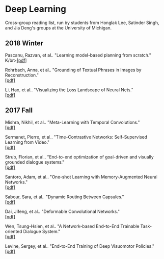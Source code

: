# Deep Learning
Cross-group reading list, run by students from Honglak Lee, Satinder Singh, and Jia Deng's groups at the University of Michigan.

## 2018 Winter
Pascanu, Razvan, et al.. "Learning model-based planning from scratch."
K/br>[[pdf]](https://arxiv.org/pdf/1707.06170.pdf)

Rohrbach, Anna, et al.. "Grounding of Textual Phrases in Images by Reconstruction."
</br>[[pdf]](https://arxiv.org/pdf/1511.03745.pdf)

Li, Hao, et al.. "Visualizing the Loss Landscape of Neural Nets."
</br>[[pdf]](https://arxiv.org/pdf/1712.09913.pdf)

## 2017 Fall
Mishra, Nikhil, et al.. "Meta-Learning with Temporal Convolutions."
</br>[[pdf]](https://arxiv.org/pdf/1707.03141.pdf)

Sermanet, Pierre, et al.. "Time-Contrastive Networks: Self-Supervised Learning from Video."
</br>[[pdf]](https://arxiv.org/pdf/1704.06888.pdf)

Strub, Florian, et al.. "End-to-end optimization of goal-driven and visually grounded dialogue systems."
</br>[[pdf]](https://arxiv.org/pdf/1703.05423.pdf)

Santoro, Adam, et al.. "One-shot Learning with Memory-Augmented Neural Networks."
</br>[[pdf]](https://arxiv.org/pdf/1605.06065.pdf)

Sabour, Sara, et al.. "Dynamic Routing Between Capsules."
</br>[[pdf]](https://arxiv.org/pdf/1710.09829.pdf)

Dai, Jifeng, et al.. "Deformable Convolutional Networks."
</br>[[pdf]](https://arxiv.org/pdf/1703.06211.pdf)

Wen, Tsung-Hsien, et al.. "A Network-based End-to-End Trainable Task-oriented Dialogue System."
</br>[[pdf]](https://arxiv.org/pdf/1604.04562.pdf)

Levine, Sergey, et al.. "End-to-End Training of Deep Visuomotor Policies."
</br>[[pdf]](https://arxiv.org/pdf/1504.00702.pdf)
